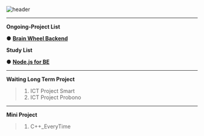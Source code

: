 
![header](https://capsule-render.vercel.app/api?type=waving&color=auto&height=200&section=header&text=ProjectRepo!&fontSize=50&animation=twinkling)

----
__Ongoing-Project List__


● <a href="https://github.com/heesane/Python_BrainWheel_BE">__Brain Wheel Backend__</a>


__Study List__

● <a href="https://github.com/heesane/NodeJS_BE">__Node.js for BE__</a>

----

__Waiting Long Term Project__
> 1. ICT Project Smart 
> 2. ICT Project Probono
----

__Mini Project__
> 1. C++_EveryTime
